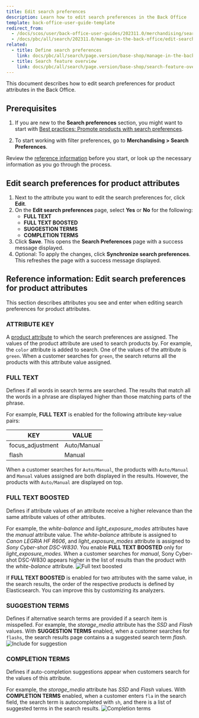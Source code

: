 ```yaml
---
title: Edit search preferences
description: Learn how to edit search preferences in the Back Office
template: back-office-user-guide-template
redirect_from:
  - /docs/scos/user/back-office-user-guides/202311.0/merchandising/search-preferences/edit-search-preferences.html
  - /docs/pbc/all/search/202311.0/manage-in-the-back-office/edit-search-preferences.html
related:
  - title: Define search preferences
    link: docs/pbc/all/search/page.version/base-shop/manage-in-the-back-office/define-search-preferences.html
  - title: Search feature overview
    link: docs/pbc/all/search/page.version/base-shop/search-feature-overview/search-feature-overview.html
---
```


This document describes how to edit search preferences for product attributes in the Back Office.

## Prerequisites

1. If you are new to the **Search preferences** section, you might want to start with [Best practices: Promote products with search preferences](/docs/pbc/all/search/{{page.version}}/base-shop/manage-in-the-back-office/best-practices-promote-products-with-search-preferences.html).

2. To start working with filter preferences, go to **Merchandising&nbsp;<span aria-label="and then">></span> Search Preferences**.

Review the [reference information](#reference-information-edit-search-preferences-for-product-attributes) before you start, or look up the necessary information as you go through the process.

## Edit search preferences for product attributes

1. Next to the attribute you want to edit the search preferences for, click **Edit**.
2. On the **Edit search preferences** page, select **Yes** or **No** for the following:
    * **FULL TEXT**
    * **FULL TEXT BOOSTED**
    * **SUGGESTION TERMS**
    * **COMPLETION TERMS**
3. Click **Save**.
This opens the **Search Preferences** page with a success message displayed.
4. Optional: To apply the changes, click **Synchronize search preferences**.
    This refreshes the page with a success message displayed.

## Reference information: Edit search preferences for product attributes

This section describes attributes you see and enter when editing search preferences for product attributes.

### ATTRIBUTE KEY

A [product attribute](/docs/pbc/all/product-information-management/{{page.version}}/base-shop/feature-overviews/product-feature-overview/product-attributes-overview.html) to which the search preferences are assigned. The values of the product attribute are used to search products by. For example, the `color` attribute is added to search. One of the values of the attribute is `green`. When a customer searches for `green`, the search returns all the products with this attribute value assigned.

### FULL TEXT

Defines if all words in search terms are searched. The results that match all the words in a phrase are displayed higher than those matching parts of the phrase.

For example, **FULL TEXT** is enabled for the following attribute key-value pairs:

| KEY | VALUE|
| - | - |
| focus_adjustment | Auto/Manual |
| flash | Manual |

When a customer searches for `Auto/Manual`, the products with `Auto/Manual` and `Manual` values assigned are both displayed in the results. However, the products with `Auto/Manual` are displayed on top.

### FULL TEXT BOOSTED

Defines if attribute values of an attribute receive a higher relevance than the same attribute values of other attributes.

For example, the *white-balance* and *light_exposure_modes* attributes have the *manual* attribute value. The *white-balance* attribute is assigned to *Canon LEGRIA HF R606*, and *light_exposure_modes* attribute is assigned to *Sony Cyber-shot DSC-W830*. You enable **FULL TEXT BOOSTED** only for *light_exposure_modes*. When a customer searches for *manual*, Sony Cyber-shot DSC-W830 appears higher in the list of results than the product with the *white-balance* attribute.
![Full text boosted](https://spryker.s3.eu-central-1.amazonaws.com/docs/User+Guides/Back+Office+User+Guides/Search+and+Filters/Search+Preferences+Types/full-text-boosted-attribute-values.png)

If **FULL TEXT BOOSTED** is enabled for two attributes with the same value, in the search results, the order of the respective products is defined by Elasticsearch. You can improve this by  customizing its analyzers.

### SUGGESTION TERMS

Defines if alternative search terms are provided if a search item is misspelled. For example, the *storage_media* attribute has the *SSD* and *Flash* values. With **SUGGESTION TERMS** enabled, when a customer searches for `flashs`, the search results page contains a a suggested search term _flash_.
![Include for suggestion](https://spryker.s3.eu-central-1.amazonaws.com/docs/User+Guides/Back+Office+User+Guides/Search+and+Filters/Search+Preferences+Types/include-for-suggestion.png)

### COMPLETION TERMS

Defines if auto-completion suggestions appear when customers search for the values of this attribute.

For example, the _storage_media_ attribute has *SSD* and *Flash* values. With  **COMPLETION TERMS** enabled, when a customer enters `fla` in the search field, the search term is autocompleted with `sh`, and there is a list of suggested terms in the search results.
![Completion terms](https://spryker.s3.eu-central-1.amazonaws.com/docs/User+Guides/Back+Office+User+Guides/Search+and+Filters/Search+Preferences+Types/completion-terms.png)

